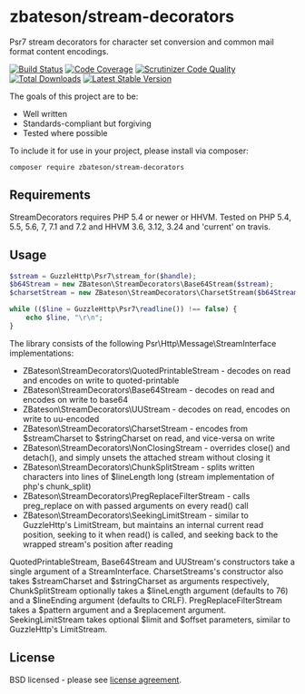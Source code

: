 # zbateson/stream-decorators

Psr7 stream decorators for character set conversion and common mail format content encodings.

[![Build Status](https://travis-ci.org/zbateson/stream-decorators.svg?branch=master)](https://travis-ci.org/zbateson/stream-decorators)
[![Code Coverage](https://scrutinizer-ci.com/g/zbateson/stream-decorators/badges/coverage.png?b=master)](https://scrutinizer-ci.com/g/zbateson/stream-decorators/?branch=master)
[![Scrutinizer Code Quality](https://scrutinizer-ci.com/g/zbateson/stream-decorators/badges/quality-score.png?b=master)](https://scrutinizer-ci.com/g/zbateson/stream-decorators/?branch=master)
[![Total Downloads](https://poser.pugx.org/zbateson/stream-decorators/downloads)](https://packagist.org/packages/zbateson/stream-decorators)
[![Latest Stable Version](https://poser.pugx.org/zbateson/stream-decorators/version)](https://packagist.org/packages/zbateson/stream-decorators)

The goals of this project are to be:

* Well written
* Standards-compliant but forgiving
* Tested where possible

To include it for use in your project, please install via composer:

```
composer require zbateson/stream-decorators
```

## Requirements

StreamDecorators requires PHP 5.4 or newer or HHVM.  Tested on PHP 5.4, 5.5, 5.6, 7, 7.1 and 7.2 and HHVM 3.6, 3.12, 3.24 and 'current' on travis.

## Usage

```php
$stream = GuzzleHttp\Psr7\stream_for($handle);
$b64Stream = new ZBateson\StreamDecorators\Base64Stream($stream);
$charsetStream = new ZBateson\StreamDecorators\CharsetStream($b64Stream, 'UTF-32', 'UTF-8');

while (($line = GuzzleHttp\Psr7\readline()) !== false) {
    echo $line, "\r\n";
}

```

The library consists of the following Psr\Http\Message\StreamInterface implementations:
* ZBateson\StreamDecorators\QuotedPrintableStream - decodes on read and encodes on write to quoted-printable
* ZBateson\StreamDecorators\Base64Stream - decodes on read and encodes on write to base64
* ZBateson\StreamDecorators\UUStream - decodes on read, encodes on write to uu-encoded
* ZBateson\StreamDecorators\CharsetStream - encodes from $streamCharset to $stringCharset on read, and vice-versa on write
* ZBateson\StreamDecorators\NonClosingStream - overrides close() and detach(), and simply unsets the attached stream without closing it
* ZBateson\StreamDecorators\ChunkSplitStream - splits written characters into lines of $lineLength long (stream implementation of php's chunk_split)
* ZBateson\StreamDecorators\PregReplaceFilterStream - calls preg_replace on with passed arguments on every read() call
* ZBateson\StreamDecorators\SeekingLimitStream - similar to GuzzleHttp's LimitStream, but maintains an internal current read position, seeking to it when read() is called, and seeking back to the wrapped stream's position after reading

QuotedPrintableStream, Base64Stream and UUStream's constructors take a single argument of a StreamInterface.
CharsetStreams's constructor also takes $streamCharset and $stringCharset as arguments respectively, ChunkSplitStream
optionally takes a $lineLength argument (defaults to 76) and a $lineEnding argument (defaults to CRLF).
PregReplaceFilterStream takes a $pattern argument and a $replacement argument.  SeekingLimitStream takes optional
$limit and $offset parameters, similar to GuzzleHttp's LimitStream.

## License

BSD licensed - please see [license agreement](https://github.com/zbateson/stream-decorators/blob/master/LICENSE).
